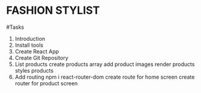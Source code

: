 # FASHION STYLIST

#Tasks

1. Introduction
2. Install tools
3. Create React App
4. Create Git Repository
5. List products
   create products array
   add product images
   render products
   styles products
6. Add routing
   npm i react-router-dom
   create route for home screen
   create router for product screen
